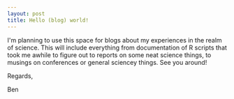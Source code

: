 ```yaml
---
layout: post
title: Hello (blog) world!
---
```


I'm planning to use this space for blogs about my experiences in the realm of science. This will include everything from documentation of R scripts that took me awhile to figure out to reports on some neat science things, to musings on conferences or general sciencey things. See you around!

Regards,

Ben
